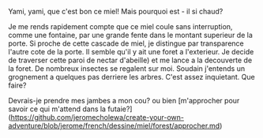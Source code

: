 Yami, yami, que c'est bon ce miel! Mais pourquoi est - il si chaud?

Je me rends rapidement compte que ce miel coule sans interruption, comme une fontaine,
par une grande fente dans le montant superieur de la porte.
Si proche de cette cascade de miel, je distingue par transparence l'autre cote de la porte.
Il semble qu'il y ait une foret a l'exterieur. Je decide de traverser cette paroi de nectar
d'abeille) et me lance a la decouverte de la foret.
De nombreux insectes se regalent sur moi. Soudain j'entends un grognement a quelques pas derriere
les arbres. C'est assez inquietant. Que faire?

Devrais-je prendre mes jambes a mon cou?
ou bien [m'approcher pour savoir ce qui m'attend dans la futaie?] (https://github.com/jeromecholewa/create-your-own-adventure/blob/jerome/french/dessine/miel/forest/approcher.md)

